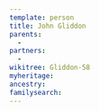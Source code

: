 ```yaml
---
template: person
title: John Gliddon
parents:
  - 
partners:
  - 
wikitree: Gliddon-58
myheritage: 
ancestry: 
familysearch: 
---
```

